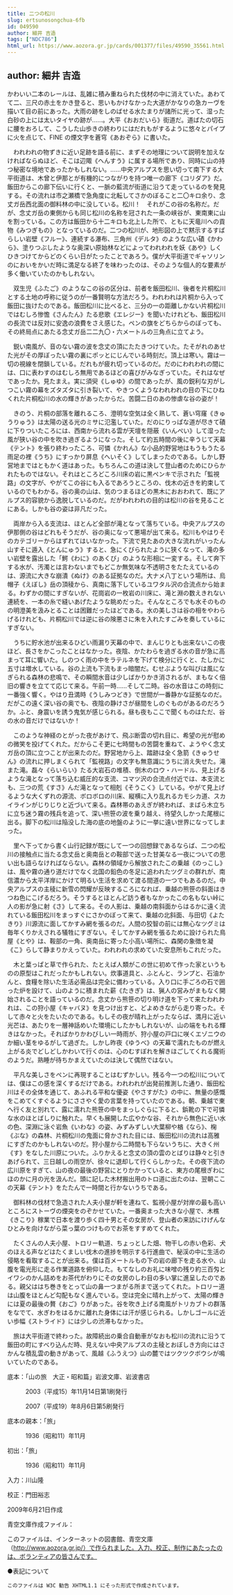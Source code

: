 ```yaml
---
title: 二つの松川
slug: ertsunosongchua-6fb
id: 049590
author: 細井 吉造
tags: ["NDC786"]
html_url: https://www.aozora.gr.jp/cards/001377/files/49590_35561.html
---
```


## author: 細井 吉造

かわいい二本のレールは、乱雑に積み重ねられた伐材の中に消えていた。あわてて二、三尺の赤土をかき登ると、思いもかけなかった大道がかなりの急カーヴを描いて目の前にあった。大雨の跡をしのばせる水たまりが諸所に光って、湿った白砂の上には太いタイヤの跡が……。大平《おおだいら》街道だ。道ばたの切石に腰をおろして、こうした山歩きの終わりにはだれもがするように悠々とパイプに火を点じて、FINE の煙文字を蒼穹《あおぞら》に書いた。

　われわれの物ずきに近い足跡を語る前に、まずその地理について説明を加えなければならぬほど、そこは辺陬《へんすう》に属する場所であり、同時に山の持つ秘密な境地であったかもしれない。……中央アルプスを思い切って南下する大平街道は、木曾と伊那とが有機的につながりを持つ唯一の廊下《コリダア》だ。飯田からこの廊下伝いに行くと、一脈の藍流が街道に沿うて走っているのを発見する。その流れは市之瀬橋で急角度に北転してさかのぼること二〇キロ余り、念丈ガ岳西北面の御料林の中に没している。松川！　それがこの谷の名称だ。だが、念丈ガ岳の東側からも同じ松川の名称を冠された一条の峡谷が、東南東に山を割っている。この方は飯田から十二キロも北上した所で、ともに天竜川への貢物《みつぎもの》となっているのだ。二つの松川が、地形図の上で黙示するすばらしい岩壁《フルー》、連続する瀑布、三角州《デルタ》のような広い磧《かわら》、塗りつぶしたような奥深い原始林などによってわれわれを妖《あや》しくひきつけてからどのくらい日がたったことであろう。僕が大平街道でギャソリンのにおいをかいだ時に満足なる終了を味わったのは、そのような個人的な要素が多く働いていたのかもしれない。

　双生児《ふたご》のようなこの谷の区分は、前者を飯田松川、後者を片桐松川とする土地の呼称に従うのが一番賢明な方法だろう。われわれは片桐から入って飯田に抜けたのである。飯田松川に比べると、三分の一の距離しかない片桐松川ではむしろ惨憺《さんたん》たる悲歌《エレジー》を聞いたけれども、飯田松川の長流では反対に安逸の浪費をさえ感じた。ペンの旗をどちらからのぼっても、その終局点にあたる念丈ガ岳二二九〇・六メートルの三角点に立てよう。

　鋭い南風が、音のない霧の波を念丈の頂にたたきつけていた。たそがれのあせた光がその厚ぼったい霧の裏にポッとにじんでいる時刻だ。頂上は寒い。霧は一切の視線を閉鎖している。だれもが疲れ切っているのだ。だのにわれわれの間には、口に表わすのはむしろ無用であるほどの喜びがみなぎっていた。それはなぜであったか。見たまえ。実に須臾《しゅゆ》の間であったが、風の鋭利な刃がしつこい霧の幕をズタズタに引き裂いて、やきつくようなわれわれの目の下にひねくれた片桐松川の水の輝きがあったからだ。苦闘二日のあの惨虐な谷の姿が！

　きのう、片桐の部落を離れるころ、澄明な空気は全く熟して、蒼い穹窿《きゅうりゅう》は太陽の送る光のミサに氾濫していた。だのにりっぱな道が尽きて磧に下りついたころには、西南から流れる雲が天壇を隠蔽《いんぺい》して湿った風が狭い谷の中を吹き過ぎるようになった。そして約五時間の後に辛うじて天幕《テント》を張り終わったころ、可憐《かれん》な小品的野営地はもうもうたる雨足の裡《うち》にすっかり屏息《へいそく》してしまったのである。しかし野営地まではともかく道はあった。もちろんこの道は決して登山者のためにひらかれたものではない。それはところどころ川床の岩に黒ペンキで示された「監視路」の文字が、やがてこの谷にも入るであろうところの、伐木の近きを約束しているのでもわかる。谷の奥の山は、気のつまるほどの黒木におおわれて、既にアルプス的容貌から逸脱しているのだ。だがわれわれの目的は松川の谷を見ることにある。しかも谷の姿は非凡だった。

　両岸から入る支流は、ほとんど全部が滝となって落ちている。中央アルプスの伊那側の谷はどれもそうだが、谷の奥になって悪場が出て来る。松川もやはりそのカテゴリーからはずれてはいなかった。下流で見たあの大きな流れがいったん山すそに遁入《とんにゅう》すると、急にくびられたように狭くなって、滝の多い岩壁を露出した「鰐《わに》のあくび」のような形相に一変する。そして奔下する水が、汚濁とは言わないまでもどこか無気味な不透明さをたたえているのは、源流に大きな崩潰《ぬけ》のある証拠なのだ。大ナメ八丁という場所は、烏帽子《えぼし》岳の頂稜から、真南に落下しているユワタル沢の合流点から始まる。わずかの間にすぎないが、花崗岩の一枚岩の川床に、滝と淵の数えきれない連続を、一本の糸で縫いあげたような眺めだった。そんなところでも水そのものの明澄美を汲みとることは困難だったほどである。水の美しさは谷の相をやわらげるけれども、片桐松川では逆に谷の険悪さに朱を入れたすごみを奏しているにすぎない。

　うちに貯水池が出来るひどい雨漏り天幕の中で、まんじりとも出来ないこの夜ほど、長さをかこったことはなかった。夜陰、かたわらを過ぎる水の音が急に高まって耳に響いた。しのつく雨の中をラテルネを下げて検分に行くと、たしかに五寸は増水している。谷の上流も下流もまっ暗闇だ。むせぶような叫びは風になぎられる森林の悲鳴で、その瞬間水音は少しばかりかき消されるが、まもなく倍旧の響きを立てて応じて来る。午前一時……そして二時。谷の水音はこの時刻に一番強く響く。やはり丑満時《うしみつどき》で世間が一番静かな証拠なのだ。だがこの遠く深い谷の奥でも、夜陰の静けさが昼間をしのぐものがあるのだろうか。ふと、身震いを誘う鬼気が感じられる。昼も夜もここで聞くものはただ、谷の水の音だけではないか！

　このような神経のとがった夜があけて、飛ぶ断雲の切れ目に、希望の光が慰めの微笑を投げてくれた。だからこそ更に七時間もの苦闘を重ねて、ようやく念丈ガ岳の頂に立つことが出来たのだ。野営地から上、踏跡は全く急箭《きゅうせん》の流れに押しまくられて「監視路」の文字も無意識にうちに消え失せた。滝また滝。磊々《らいらい》たる大岩石の堆積、倒木のロウ・ハードル、見上げるような滝となって落ち込む威圧的な支流、コマツ沢の合流点付近では、本支流とも、三つの荒《すさ》んだ滝となって相剋《そうこく》している。やがて見上げるような大くずれの源流、ボロボロの川床、縦横に入り乱れるカモシカ道、スカイラインがじりじりと近づいて来る。森林帯のあえぎが終われば、まばら木立ちに立ち迷う霧の残兵を追って、深い熊笹の波を乗り越え、待望久しかった尾根に出る。脚下の松川は陥没した海の底の地盤のように一挙に遠い世界になってしまった。

　里へ下ってから書く山行記録が既にして一つの回想録であるならば、二つの松川の接触点に当たる念丈岳と奥南岳との鞍部で送った甘美なる一夜についての思い出も語らなければならない。森林の領域から解放されたこの乗越《のっこし》は、風や霧の通り道だけでなく北国の鉛色の冬足に追われたツグミの群れが、南信濃から太平洋岸にかけて明るい生活を求めて渡る間道の一つでもあるのだ。中央アルプスの主稜に新雪の閃耀が反映するころになれば、乗越の熊笹の斜面はきつね色にこげるだろう。そうするとほとんど訪う者もなかったこの名もない峠に人の影が急に射《さ》して来る。その人影は、乗越の南斜面からはるかに遠く流れている飯田松川をまっすぐにさかのぼって来て、乗越の北斜面、与田切《よたきり》川源流に面してかすみ網を張るのだ。人間の狡智の前には無心なツグミは毎年くりかえされる犠牲にすぎない。そしてかすみ網を張るために設けられた鳥屋《とや》は、鞍部の一角、奥南岳に寄った小高い場所に、森閑の象徴を凝《こ》らして静まりかえっていた。われわれの求めていた安息所もこれだった。

　木と葉っぱと草で作られた、たとえば人類がこの世に初めて作った家というものの原型はこれだったかもしれない。炊事道具と、ふとんと、ランプと、石油かんと、食糧を除いた生活必需品は完全に備わっている。入り口に手ごろの石で囲った炉を設けて、山のように積まれた薪《たきぎ》は、猟人の営みがまもなく開始されることを語っているのだ。念丈から熊笹の切り明け道を下って来たわれわれは、この狩小屋《キャバヌ》を見つけ出すと、どよめきながら走り寄った。そして赤々と火をたいたのである。もしその夜が晴れ上がったならば、満月に近い光芒は、あたりを一層神話めいた環境にしたかもしれないが、山の端をもれる輝きはなかった。そればかりかわびしい一時雨が、狩小屋の戸口に咲くエゾニウのか細い茎をゆるがして過ぎた。しかし昨夜《ゆうべ》の天幕で濡れたものが燃え上がる炎でどしどしかわいて行くのは、心のむすぼれを解きほごしてくれる魔術のようだ。熟睡が待ちかまえていたのは決して偶然ではない。

　平凡な美しさをペンに再現することはむずかしい。残る今一つの松川については、僕はこの感を深くするだけである。われわれが出発前推測した通り、飯田松川はその全体を通じて、あふれる平和な優姿《やさすがた》の中に、無量の感慨をこめてくすぐるようにささやく愛の言葉を持っていたのである。朝、乗越で東へ行く友と別れて、露に濡れた熊笹の中をまっしぐらに下ると、鋲靴の下で可憐な水のほとばしりに触れた。早くも展開した広やかな谷、それから無色に近い水の色、深淵に泳ぐ岩魚《いわな》の姿、みずみずしい大葉柳や楢《なら》、椈《ぶな》の森林、片桐松川の鬼面に脅かされた目には、飯田松川の流れは高雅にすぎたのかもしれないのだ。狩小屋から二時間も下らないうちに、大きく州《す》をなした川原についた。ふりかえると念丈の頂の雲のとばりは静々と引きあげられて、三日越しの雨空が、徐々に退却して行くらしかった。その夜下流の広川原をすぎて、山の夜の最後の野営にとりかかっていると、東方の尾根ぎわにほのかに月の光を汲んだ。頭に記した木材搬出用のトロ道に出たのは、翌朝ここの天幕《テント》をたたんで一時間と行かないうちである。

　御料林の伐材で急造された人夫小屋が軒を連ねて、監視小屋が対岸の最も高いところにストーヴの煙突をのぞかせていた。一番奥まった大きな小屋で、木樵《きこり》稼業で日本を渡り歩く四十男とその女房が、登山者の来訪にけげんなひとみを向けながら菜っ葉のつけものでお茶をすすめてくれた。

　たくさんの人夫小屋、トロリー軌道、ちょっとした畑、物干しの赤い色彩、犬のほえる声などはたくましい伐木の進捗を明示する行進曲で、秘渓の中に生活の侵略を看取することが出来る。僕は百メートルもの下の岩の廊下を走る水や、山腹を電光形に走る作業道路を俯仰した。もてなしのお礼に味噌の残り約三百匁とイワシのかん詰めをお茶代がわりにその女房のしわ目の多い掌に進呈したのである。親父ははち巻きをとって山の鼻一つまがる所まで送ってくれた。トロリー道は山腹をほとんど勾配もなく進んでいる。空は完全に晴れ上がって、太陽の輝きには夏の最後の贅《おご》りがあった。谷を吹き上げる南風がトリカブトの群落をなでて、水ぎわをはるかに離れた身体には汗が感じられる。しかしゴールに近い歩幅《ストライド》には少しの渋滞もなかった。

　旅は大平街道で終わった。故障続出の乗合自動車がなおも松川の流れに沿うて飯田の町にすべり込んだ時、見えない中央アルプスの主稜とおぼしき方向にはさかんな積乱雲の動きがあって、風越《ふうえつ》山の麓ではツクツクボウシが鳴いていたのである。













底本：「山の旅　大正・昭和篇」岩波文庫、岩波書店


　　　2003（平成15）年11月14日第1刷発行

　　　2007（平成19）年8月6日第5刷発行

底本の親本：「旅」

　　　1936（昭和11）年11月

初出：「旅」

　　　1936（昭和11）年11月

入力：川山隆

校正：門田裕志

2009年6月21日作成

青空文庫作成ファイル：

このファイルは、インターネットの図書館、青空文庫（http://www.aozora.gr.jp/）で作られました。入力、校正、制作にあたったのは、ボランティアの皆さんです。











●表記について


	このファイルは W3C 勧告 XHTML1.1 にそった形式で作成されています。